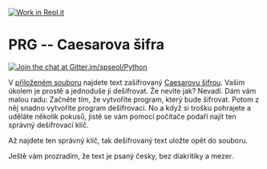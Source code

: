 [![Work in Repl.it](https://classroom.github.com/assets/work-in-replit-14baed9a392b3a25080506f3b7b6d57f295ec2978f6f33ec97e36a161684cbe9.svg)](https://classroom.github.com/online_ide?assignment_repo_id=3604919&assignment_repo_type=AssignmentRepo)
# PRG -- Caesarova šifra

[![Join the chat at Gitter.im/spseol/Python](https://badges.gitter.im/spseol/PRG-No.svg)](https://gitter.im/spseol/Python?utm_source=share-link&utm_medium=link&utm_campaign=share-link)

V [přiloženém souboru](sifra.txt) najdete text zašifrovaný
[Caesarovu šifrou](https://cs.wikipedia.org/wiki/Caesarova_%C5%A1ifra). 
Vašim úkolem je prostě a jednoduše ji dešifrovat.
Že nevíte jak? Nevadí. Dám vám malou radu: Začněte tím, že vytvoříte program,
který bude šifrovat. Potom z něj snadno vytvoříte program dešifrovací.
No a když si trošku pohrajete a uděláte několik pokusů, jistě se vám pomocí
počítače podaří najít ten správný dešifrovací klíč.

Až najdete ten správný klíč, tak dešifrovaný text uložte opět do souboru.

Ještě vám prozradím, že text je psaný česky, bez diakritiky a mezer.


